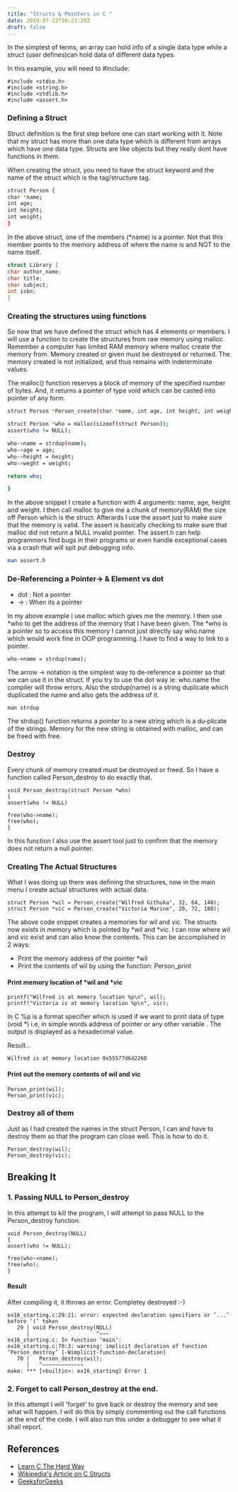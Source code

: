 ```yaml
---
title: "Structs & Pointers in C "
date: 2019-07-22T10:23:29Z
draft: false
---
```

In the simplest of terms, an array can hold info of a single data type while
a struct (user defines)can hold data of different data types.

In this example, you will need to #include:

```
#include <stdio.h>
#include <string.h>
#include <stdlib.h>
#include <assert.h>
```

### Defining a Struct

Struct definition is the first step before one can start working with it.
Note that my struct has more than one data type which is different from
arrays which have one data type. Structs are like objects but they really dont have functions in them.

When creating the struct, you need to have the struct keyword and the name
of the struct which is the tag/structure tag.

```sh
struct Person {
char *name;
int age;
int height;
int weight;
} 

```
In the above struct, one of the members (*name) is a pointer. Not that this member points to the memory address of where the name is and NOT to the name itself.

```c
struct Library {
char author_name;
char title;
char subject;
int isbn;
}

```
### Creating the structures using functions

So now that we have defined the struct which has 4 elements or members. I will use a function to create the structures from raw memory using malloc. Remember a computer has limited RAM memory where malloc create the memory from. Memory created or given must be destroyed or returned. The memory created is not initialized, and thus remains with indeterminate values. 

The malloc() function reserves a block of memory of the specified number of bytes. And, it returns a pointer of type void which can be casted into pointer of any form.

```sh
struct Person *Person_create(char *name, int age, int height, int weight){

struct Person *who = malloc(sizeof(struct Person));
assert(who != NULL);

who->name = strdup(name);
who->age = age;
who->height = height;
who->weght = weight;

return who;

}

```
In the above snippet I create a function with 4 arguments: name, age, height and weight. I then call malloc to give me a chunk of memory(RAM) the size off Person which is the struct. Afterards I use the assert just to make sure that the memory is valid. The assert is basically checking to make sure that malloc did not return a NULL invalid pointer. The assert.h can help programmers find bugs in their programs or even handle exceptional cases via a crash that will spit put debugging info.

```sh
man assert.h
```
### De-Referencing a Pointer-> & Element vs dot 

* dot : Not a pointer
* ->  : When its a pointer

In my above example I use malloc which gives me the memory. I then use *who to
get the address of the memory that I have been given. The *who is a pointer so to access this memory I cannot just directly say who.name which would work fine 
in OOP programming. I have to find a way to link to a pointer.

```
who->name = strdup(name);
```
The arrow -> notation is the simplest way to de-reference a pointer so that we
can use it in the struct. If you try to use the dot way ie: who.name the compiler will throw errors. Also the strdup(name) is a string duplicate which duplicated the name and also gets the address of it.

```
man strdup
```

The  strdup() function returns a pointer to a new string which is a du‐plicate of the strings.  Memory for the new string  is  obtained  with malloc, and can be freed with free.

### Destroy

Every chunk of memory created must be destroyed or freed. So I have a function called Person_destroy to do exactly that.

```
void Person_destroy(struct Person *who)
{
assert(who != NULL)

free(who->name);
free(who);
}
```
In this function I also use the assert tool just to confirm that the memory does not return a null pointer.

### Creating The Actual Structures

What I was doing up there was defining the structures, now in the main menu I create actual structures with actual data.

```
struct Person *wil = Person_create("Wilfred Githuka", 32, 64, 140);
struct Person *vic = Person_create("Victoria Marine", 20, 72, 180);
```
The above code snippet creates a memories for wil and vic. The structs now exists in memory which is pointed by *wil and *vic. I can now where wil and vic exist and can also know the contents. This can be accomplished in 2 ways:

* Print the memory address of the pointer *wil
* Print the contents of wil by using the function: Person_print

#### Print memory location of *wil and *vic

```
printf("Wilfred is at memory location %p\n", wil);
printf("Victoria is at memory location %p\n", vic);
```
In C %p is a format specifier which is used if we want to print data of type (void *) i.e, in simple words address of pointer or any other variable . 
The output is displayed as a hexadecimal value.

Result...

```
Wilfred is at memory location 0x55577d6d2260
```
#### Print out the memory contents of wil and vic

```
Person_print(wil);
Person_print(vic);
```
### Destroy all of them

Just as I had created the names in the struct Person, I can and have to destroy them
so that the program can close well. This is how to do it.

```
Person_destroy(wil);
Person_destroy(vic);
```
## Breaking It

### 1. Passing NULL to Person_destroy

In this attempt to kill the program, I will attempt to pass NULL to the Person_destroy function.
```
void Person_destroy(NULL)
{
assert(who != NULL);

free(who->name);
free(who);
}

```
#### Result

After compiling it, it throws an error. Completey destroyed :-)

```
ex16_starting.c:29:21: error: expected declaration specifiers or ‘...’ before ‘(’ token
   29 | void Person_destroy(NULL)
      |                     ^~~~
ex16_starting.c: In function ‘main’:
ex16_starting.c:70:3: warning: implicit declaration of function ‘Person_destroy’ [-Wimplicit-function-declaration]
   70 |   Person_destroy(wil);
      |   ^~~~~~~~~~~~~~
make: *** [<builtin>: ex16_starting] Error 1

```

### 2. Forget to call Person_destroy at the end.

In this attempt I will 'forget' to give back or destroy the memory and see what will happen. I will do this
by simply commenting out the call functions at the end of the code. I will also run this under a debugger to see what it shall report.

## References

* [Learn C The Hard Way](https://learncodethehardway.org/c/)
* [Wikipedia's Article on C Structs](https://en.wikipedia.org/wiki/Struct_(C_programming_language))
* [GeeksforGeeks](https://www.geeksforgeeks.org/structures-c/)


